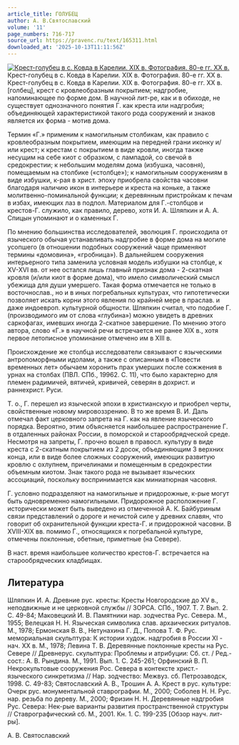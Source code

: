 ```yaml
---
article_title: ГОЛУБЕЦ
author: А. В.Святославский
volume: '11'
page_numbers: 716-717
source_url: https://pravenc.ru/text/165311.html
downloaded_at: '2025-10-13T11:11:56Z'
---
```


[![Крест-голубец в с. Ковда в Карелии. XIX в. Фотография. 80-е гг. ХХ в.](https://pravenc.ru/data/507/469/1234/i200.jpg "Кликните для увеличения картинки")](https://pravenc.ru/data/507/469/1234/i400.jpg)Крест-голубец в с. Ковда в Карелии. XIX в. Фотография. 80-е гг. ХХ в.  
Крест-голубец в с. Ковда в Карелии. XIX в. Фотография. 80-е гг. ХХ в.[голбец], крест с кровлеобразным покрытием; надгробие, напоминающее по форме дом. В научной лит-ре, как и в обиходе, не существует однозначного понятия Г. как креста или надгробия; объединяющей характеристикой такого рода сооружений и знаков является их форма - 
мотив дома.

Термин «Г.» применим к намогильным столбикам, как правило с кровлеобразным покрытием, имеющим на передней грани иконку и/ или крест; к крестам с покрытием в виде кровли, иногда также несущим на себе киот с образком, с лампадой, со свечой в средокрестии; к небольшим моделям дома (избушка, часовня), помещаемым на столбике («столбце»); к намогильным сооружениям в виде избушки, к-рая в христ. эпоху приобрела свойства часовни благодаря наличию икон в интерьере и креста на коньке, а также молитвенно-поминальной функции; к деревянным пристройкам к печам в избах, имеющих лаз в подпол. Материалом для Г.-столбцов и крестов-Г. служило, как правило, дерево, хотя И. А. Шляпкин и А. А. Спицын упоминают и о каменных Г.

По мнению большинства исследователей, эволюция Г. происходила от языческого обычая устанавливать надгробие в форме дома на могиле усопшего (в отношении подобных сооружений чаще применяют термины «домовина», «гробница»). В дальнейшем сооружения интерьерного типа заменила условная модель избушки на столбце, к XV-XVI вв. от нее остался лишь главный признак дома - 2-скатная кровля (и/или киот в форме дома), что имело символический смысл убежища для души умершего. Такая форма отмечается не только в восточнослав., но и в иных погребальных культурах, что гипотетически позволяет искать корни этого явления по крайней мере в праслав. и даже индоевроп. культурной общности. Шляпкин считал, что подобие Г. (производимого им от слова «глубина») можно увидеть в древних саркофагах, имевших иногда 2-скатное завершение. По мнению этого автора, слово «Г.» в научной речи встречается не ранее XIX в., хотя первое летописное упоминание отмечено им в XIII в.

Происхождение же столбца исследователи связывают с языческими антропоморфными идолами, а также с описанным в «Повести временных лет» обычаем хоронить прах умерших после сожжения в урнах на столбах (ПВЛ. СПб., 19962. С. 11), что было характерно для племен радимичей, вятичей, кривичей, северян в дохрист. и раннехрист. Руси.

Т. о., Г. перешел из языческой эпохи в христианскую и приобрел черты, свойственные новому мировоззрению. В то же время В. И. Даль отмечал факт церковного запрета на Г. как на явление языческого порядка. Вероятно, этим объясняется наибольшее распространение Г. в отдаленных районах России, в поморской и старообрядческой среде. Несмотря на запреты, Г. прочно вошел в правосл. культуру в виде креста с 2-скатным покрытием из 2 досок, объединяющим 3 верхних конца, или в виде более сложных сооружений, имеющих развитую кровлю с охлупнем, причелинами и помещенным в средокрестии объемным киотом. Знак такого рода не вызывает языческих ассоциаций, поскольку воспринимается как миниатюрная часовня.

Г. условно подразделяют на намогильные и придорожные, к-рые могут быть одновременно намогильными. Придорожное расположение Г. исторически может быть выведено из отмеченной А. К. Байбуриным связи представлений о дороге и нечистой силе у древних славян, что говорит об охранительной функции креста-Г. и придорожной часовни. В XVIII-XIX вв. помимо Г., относящихся к погребальной культуре, отмечены поклонные, обетные, приметные (на Севере).

В наст. время наибольшее количество крестов-Г. встречается на старообрядческих кладбищах.

## Литература

Шляпкин И. А. Древние рус. кресты: Кресты Новгородские до XV в., неподвижные и не церковной службы // ЗОРСА. СПб., 1907. Т. 7. Вып. 2. С. 49-84; Маковецкий И. В. Памятники нар. зодчества Рус. Севера. М., 1955; Велецкая Н. Н. Языческая символика слав. архаических ритуалов. М., 1978; Ермонская В. В., Нетунахина Г. Д., Попова Т. Ф. Рус. мемориальная скульптура: К истории худож. надгробия в России XI - нач. XX в. М., 1978; Левина Т. В. Деревянные поклонные кресты на Рус. Севере // Древнерус. скульптура: Проблемы и атрибуции: Сб. ст. / Ред.-сост.: А. В. Рындина. М., 1991. Вып. 1. С. 245-261; Орфинский В. П. Некрокультовые сооружения Рос. Севера в контексте христ.-языческого синкретизма // Нар. зодчество: Межвуз. сб. Петрозаводск, 1998. С. 49-83; Святославский А. В., Трошин А. А. Крест в рус. культуре: Очерк рус. монументальной ставрографии. М., 2000; Соболев Н. Н. Рус. нар. резьба по дереву. М., 2000; Фризин Н. Н. Деревянные надгробия Рус. Севера: Нек-рые варианты развития пространственной структуры // Ставрографический сб. М., 2001. Кн. 1. С. 199-235 [Обзор науч. лит-ры].

А. В.  Святославский
